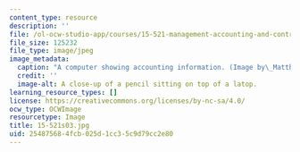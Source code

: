 ```yaml
---
content_type: resource
description: ''
file: /ol-ocw-studio-app/courses/15-521-management-accounting-and-control-spring-2003/254875684fcb025d1cc35c9d79cc2e80_15-521s03.jpg
file_size: 125232
file_type: image/jpeg
image_metadata:
  caption: "A computer showing accounting information. (Image by\_Matthew Palmer.)"
  credit: ''
  image-alt: A close-up of a pencil sitting on top of a latop.
learning_resource_types: []
license: https://creativecommons.org/licenses/by-nc-sa/4.0/
ocw_type: OCWImage
resourcetype: Image
title: 15-521s03.jpg
uid: 25487568-4fcb-025d-1cc3-5c9d79cc2e80
---
```

